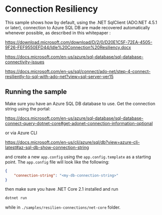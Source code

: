 # Connection Resiliency

This sample shows how by default, using the .NET SqlClient (ADO.NET 4.5.1 or later), connection to Azure SQL DB are made recovered automatically whenever possible, as described in this whitepaper :

https://download.microsoft.com/download/D/2/0/D20E1C5F-72EA-4505-9F26-FEF9550EFD44/Idle%20Connection%20Resiliency.docx  

https://docs.microsoft.com/en-us/azure/sql-database/sql-database-connectivity-issues 

https://docs.microsoft.com/en-us/sql/connect/ado-net/step-4-connect-resiliently-to-sql-with-ado-net?view=sql-server-ver15 

## Running the sample

Make sure you have an Azure SQL DB database to use. Get the connection string using the portal:

https://docs.microsoft.com/en-us/azure/sql-database/sql-database-connect-query-dotnet-core#get-adonet-connection-information-optional 

or via Azure CLI

https://docs.microsoft.com/en-us/cli/azure/sql/db?view=azure-cli-latest#az-sql-db-show-connection-string 

and create a new `app.config` using the `app.config.template` as a starting point. The `app.config` file will look like the following:

```json
{
    "connection-string": "<my-db-connection-string>"
}
```

then make sure you have .NET Core 2.1 installed and run

```bash
dotnet run
```

while in `./samples/resilien-connections/net-core` folder.